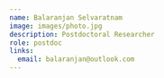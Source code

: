 ```yaml
---
name: Balaranjan Selvaratnam
image: images/photo.jpg
description: Postdoctoral Researcher
role: postdoc
links:
  email: balaranjan@outlook.com
---
```



